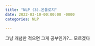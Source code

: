 ```yaml
---
title: "NLP (3).온톨로지"
date: 2022-03-10-00:00:00 -0000
categories: NLP

---
```



그냥 개념만 적으면 그게 공부인가?... 모르겠다
